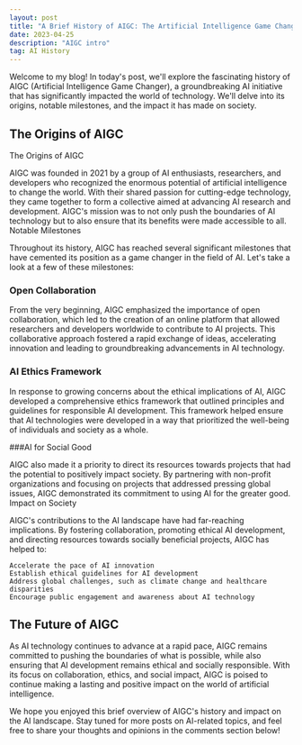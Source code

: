 ```yaml
---
layout: post
title: "A Brief History of AIGC: The Artificial Intelligence Game Changer"
date: 2023-04-25 
description: "AIGC intro"
tag: AI History
---   
```




Welcome to my blog! In today's post, we'll explore the fascinating history of AIGC (Artificial Intelligence Game Changer), a groundbreaking AI initiative that has significantly impacted the world of technology. We'll delve into its origins, notable milestones, and the impact it has made on society.

## The Origins of AIGC

The Origins of AIGC

AIGC was founded in 2021 by a group of AI enthusiasts, researchers, and developers who recognized the enormous potential of artificial intelligence to change the world. With their shared passion for cutting-edge technology, they came together to form a collective aimed at advancing AI research and development. AIGC's mission was to not only push the boundaries of AI technology but to also ensure that its benefits were made accessible to all.
Notable Milestones

Throughout its history, AIGC has reached several significant milestones that have cemented its position as a game changer in the field of AI. Let's take a look at a few of these milestones:

### Open Collaboration

From the very beginning, AIGC emphasized the importance of open collaboration, which led to the creation of an online platform that allowed researchers and developers worldwide to contribute to AI projects. This collaborative approach fostered a rapid exchange of ideas, accelerating innovation and leading to groundbreaking advancements in AI technology.

### AI Ethics Framework

In response to growing concerns about the ethical implications of AI, AIGC developed a comprehensive ethics framework that outlined principles and guidelines for responsible AI development. This framework helped ensure that AI technologies were developed in a way that prioritized the well-being of individuals and society as a whole.


###AI for Social Good

AIGC also made it a priority to direct its resources towards projects that had the potential to positively impact society. By partnering with non-profit organizations and focusing on projects that addressed pressing global issues, AIGC demonstrated its commitment to using AI for the greater good.
Impact on Society

AIGC's contributions to the AI landscape have had far-reaching implications. By fostering collaboration, promoting ethical AI development, and directing resources towards socially beneficial projects, AIGC has helped to:

    Accelerate the pace of AI innovation
    Establish ethical guidelines for AI development
    Address global challenges, such as climate change and healthcare disparities
    Encourage public engagement and awareness about AI technology

## The Future of AIGC

As AI technology continues to advance at a rapid pace, AIGC remains committed to pushing the boundaries of what is possible, while also ensuring that AI development remains ethical and socially responsible. With its focus on collaboration, ethics, and social impact, AIGC is poised to continue making a lasting and positive impact on the world of artificial intelligence.

We hope you enjoyed this brief overview of AIGC's history and impact on the AI landscape. Stay tuned for more posts on AI-related topics, and feel free to share your thoughts and opinions in the comments section below!

